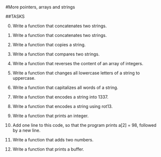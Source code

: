 #More pointers, arrays and strings

##TASKS

0. Write a function that concatenates two strings.

1. Write a function that concatenates two strings.

2. Write a function that copies a string.

3. Write a function that compares two strings.

4. Write a function that reverses the content of an array of integers.

5. Write a function that changes all lowercase letters of a string to uppercase.

6. Write a function that capitalizes all words of a string.

7. Write a function that encodes a string into 1337.

8. Write a function that encodes a string using rot13.

9. Write a function that prints an integer.

10. Add one line to this code, so that the program prints a[2] = 98, followed by a new line.

11. Write a function that adds two numbers.

12. Write a function that prints a buffer.
